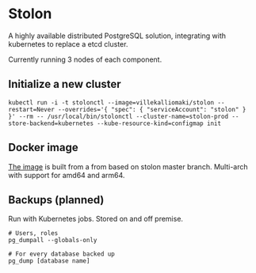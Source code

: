 # Stolon

A highly available distributed PostgreSQL solution, integrating with kubernetes to replace a etcd cluster.

Currently running 3 nodes of each component.

## Initialize a new cluster

```
kubectl run -i -t stolonctl --image=villekalliomaki/stolon --restart=Never --overrides='{ "spec": { "serviceAccount": "stolon" }  }' --rm -- /usr/local/bin/stolonctl --cluster-name=stolon-prod --store-backend=kubernetes --kube-resource-kind=configmap init
```

## Docker image

[The image](https://hub.docker.com/r/villekalliomaki/stolon/) is built from a from based on stolon master branch. Multi-arch with support for amd64 and arm64.

## Backups (planned)

Run with Kubernetes jobs. Stored on and off premise.

```
# Users, roles
pg_dumpall --globals-only

# For every database backed up
pg_dump [database name]
```